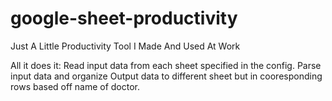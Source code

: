 # google-sheet-productivity
Just A Little Productivity Tool I Made And Used At Work

All it does it:
  Read input data from each sheet specified in the config.
  Parse input data and organize 
  Output data to different sheet but in cooresponding rows based off name of doctor.
  
